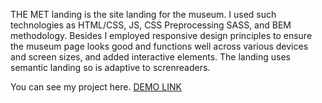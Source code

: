 THE MET landing is the site landing for the museum. I used such technologies as HTML/CSS, JS, CSS Preprocessing SASS, and BEM methodology. Besides I employed responsive design principles to ensure the museum page looks good and functions well across various devices and screen sizes, and added interactive elements. The landing uses semantic landing so is adaptive to screnreaders.

You can see my project here.
[DEMO LINK](https://sofiatryasko.github.io/THE-MET-landing)
